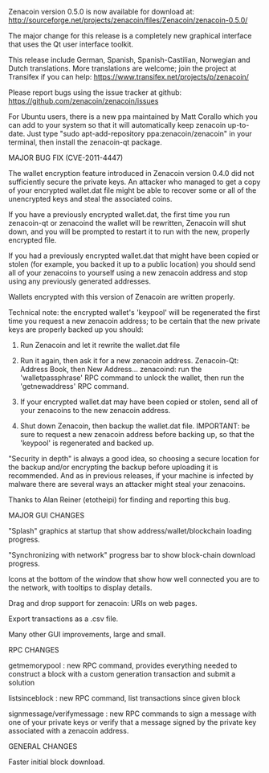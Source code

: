 Zenacoin version 0.5.0 is now available for download at:
http://sourceforge.net/projects/zenacoin/files/Zenacoin/zenacoin-0.5.0/

The major change for this release is a completely new graphical interface that uses the Qt user interface toolkit.

This release include German, Spanish, Spanish-Castilian, Norwegian and Dutch translations. More translations are welcome; join the project at Transifex if you can help:
https://www.transifex.net/projects/p/zenacoin/

Please report bugs using the issue tracker at github:
https://github.com/zenacoin/zenacoin/issues

For Ubuntu users, there is a new ppa maintained by Matt Corallo which you can add to your system so that it will automatically keep zenacoin up-to-date.  Just type "sudo apt-add-repository ppa:zenacoin/zenacoin" in your terminal, then install the zenacoin-qt package.

MAJOR BUG FIX  (CVE-2011-4447)

The wallet encryption feature introduced in Zenacoin version 0.4.0 did not sufficiently secure the private keys. An attacker who
managed to get a copy of your encrypted wallet.dat file might be able to recover some or all of the unencrypted keys and steal the
associated coins.

If you have a previously encrypted wallet.dat, the first time you run zenacoin-qt or zenacoind the wallet will be rewritten, Zenacoin will
shut down, and you will be prompted to restart it to run with the new, properly encrypted file.

If you had a previously encrypted wallet.dat that might have been copied or stolen (for example, you backed it up to a public
location) you should send all of your zenacoins to yourself using a new zenacoin address and stop using any previously generated addresses.

Wallets encrypted with this version of Zenacoin are written properly.

Technical note: the encrypted wallet's 'keypool' will be regenerated the first time you request a new zenacoin address; to be certain that the
new private keys are properly backed up you should:

1. Run Zenacoin and let it rewrite the wallet.dat file

2. Run it again, then ask it for a new zenacoin address.
Zenacoin-Qt: Address Book, then New Address...
zenacoind: run the 'walletpassphrase' RPC command to unlock the wallet,  then run the 'getnewaddress' RPC command.

3. If your encrypted wallet.dat may have been copied or stolen, send  all of your zenacoins to the new zenacoin address.

4. Shut down Zenacoin, then backup the wallet.dat file.
IMPORTANT: be sure to request a new zenacoin address before backing up, so that the 'keypool' is regenerated and backed up.

"Security in depth" is always a good idea, so choosing a secure location for the backup and/or encrypting the backup before uploading it is recommended. And as in previous releases, if your machine is infected by malware there are several ways an attacker might steal your zenacoins.

Thanks to Alan Reiner (etotheipi) for finding and reporting this bug.

MAJOR GUI CHANGES

"Splash" graphics at startup that show address/wallet/blockchain loading progress.

"Synchronizing with network" progress bar to show block-chain download progress.

Icons at the bottom of the window that show how well connected you are to the network, with tooltips to display details.

Drag and drop support for zenacoin: URIs on web pages.

Export transactions as a .csv file.

Many other GUI improvements, large and small.

RPC CHANGES

getmemorypool : new RPC command, provides everything needed to construct a block with a custom generation transaction and submit a solution

listsinceblock : new RPC command, list transactions since given block

signmessage/verifymessage : new RPC commands to sign a message with one of your private keys or verify that a message signed by the private key associated with a zenacoin address.

GENERAL CHANGES

Faster initial block download.
